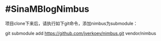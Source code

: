 #SinaMBlogNimbus
============

项目clone下来后，请执行如下git命令，添加nimbus为submodule：

git submodule add https://github.com/jverkoey/nimbus.git vendor/nimbus